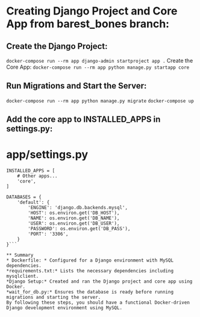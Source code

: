# Creating Django Project and Core App from barest_bones branch:

## Create the Django Project:
```docker-compose run --rm app django-admin startproject app .```
Create the Core App:
```docker-compose run --rm app python manage.py startapp core```

## Run Migrations and Start the Server:
```docker-compose run --rm app python manage.py migrate```
```docker-compose up```

## Add the core app to INSTALLED_APPS in settings.py:
# app/settings.py

```
INSTALLED_APPS = [
    # Other apps...
    'core',
]

DATABASES = {
    'default': {
        'ENGINE': 'django.db.backends.mysql',
        'HOST': os.environ.get('DB_HOST'),
        'NAME': os.environ.get('DB_NAME'),
        'USER': os.environ.get('DB_USER'),
        'PASSWORD': os.environ.get('DB_PASS'),
        'PORT': '3306',
    }
}```

** Summary
* Dockerfile: * Configured for a Django environment with MySQL dependencies.
*requirements.txt:* Lists the necessary dependencies including mysqlclient.
*Django Setup:* Created and ran the Django project and core app using Docker.
*wait_for_db.py:* Ensures the database is ready before running migrations and starting the server.
By following these steps, you should have a functional Docker-driven Django development environment using MySQL.
